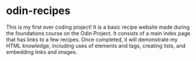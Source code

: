 # odin-recipes
This is my first ever coding project!  It is a basic recipe website made
during the foundations course on the Odin Project.
It consists of a main index page that has links to a few recipes.
Once completed, it will demonstrate my HTML knowledge, including uses of 
elements and tags, creating lists, and embedding links and images.